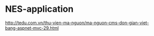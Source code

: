 # NES-application
http://tedu.com.vn/thu-vien-ma-nguon/ma-nguon-cms-don-gian-viet-bang-aspnet-mvc-29.html
